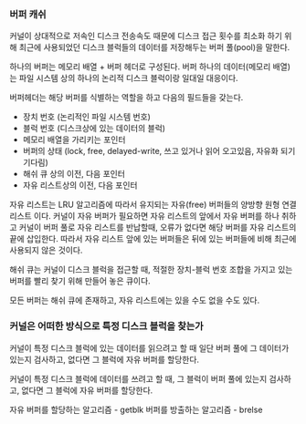 ### 버퍼 캐쉬

커널이 상대적으로 저속인 디스크 전송속도 때문에 디스크 접근 횟수를 최소화 하기 위해 최근에 사용되었던 디스크 블럭들의 데이터를 저장해두는 버퍼 풀(pool)을 말한다.

하나의 버퍼는 메모리 배열 + 버퍼 헤더로 구성된다.
버퍼 하나의 데이터(메모리 배열)는 파일 시스템 상의 하나의 논리적 디스크 블럭이랑 일대일 대응이다.

버퍼헤더는 해당 버퍼를 식별하는 역할을 하고 다음의 필드들을 갖는다.

* 장치 번호 (논리적인 파일 시스템 번호)
* 블럭 번호 (디스크상에 있는 데이터의 블럭)
* 메모리 배열을 가리키는 포인터
* 버퍼의 상태 (lock, free, delayed-write, 쓰고 있거나 읽어 오고있음, 자유화 되기 기다림)
* 해쉬 큐 상의 이전, 다음 포인터
* 자유 리스트상의 이전, 다음 포인터

자유 리스트는 LRU 알고리즘에 따라서 유지되는 자유(free) 버퍼들의 양방향 원형 연결 리스트 이다. 커널이 자유 버퍼가 필요하면 자유 리스트의 앞에서 자유 버퍼를 하나 취하고 커널이 버퍼 풀로 자유 리스트를 반납할때, 오류가 없다면 해당 버퍼를 자유 리스트의 끝에 삽입한다. 따라서 자유 리스트 앞에 있는 버퍼들은 뒤에 있는 버퍼들에 비해 최근에 사용되지 않은 것이다.

해쉬 큐는 커널이 디스크 블럭을 접근할 때, 적절한 장치-블럭 번호 조합을 가지고 있는 버퍼를 빨리 찾기 위해 만들어 놓은 큐이다.

모든 버퍼는 해쉬 큐에 존재하고, 자유 리스트에는 있을 수도 없을 수도 있다.

### 커널은 어떠한 방식으로 특정 디스크 블럭을 찾는가

커널이 특정 디스크 블럭에 있는 데이터를 읽으려고 할 때 일단 버퍼 풀에 그 데이터가 있는지 검사하고, 없다면 그 블럭에 자유 버퍼를 할당한다.

커널이 특정 디스크 블럭에 데이터를 쓰려고 할 때, 그 블럭이 버퍼 풀에 있는지 검사하고, 없다면 그 블럭에 자유 버퍼를 할당한다.

자유 버퍼를 할당하는 알고리즘 - getblk
버퍼를 방출하는 알고리즘 - brelse
